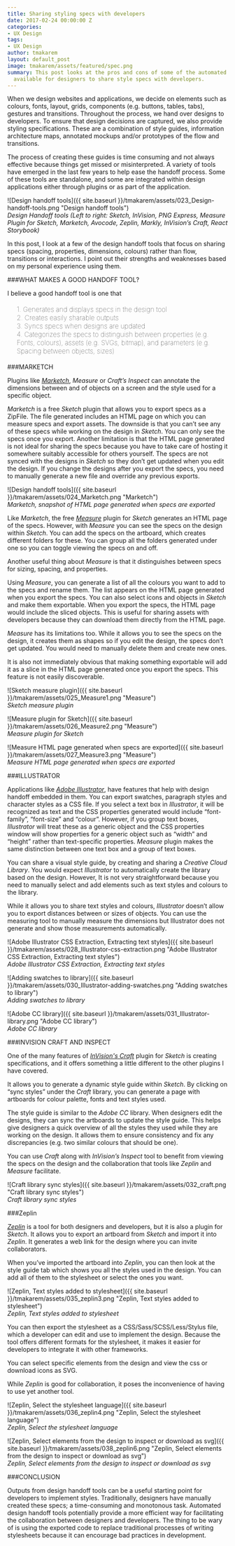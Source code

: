 ```yaml
---
title: Sharing styling specs with developers
date: 2017-02-24 00:00:00 Z
categories:
- UX Design
tags:
- UX Design
author: tmakarem
layout: default_post
image: tmakarem/assets/featured/spec.png
summary: This post looks at the pros and cons of some of the automated handoff tools
  available for designers to share style specs with developers.
---
```


When we design websites and applications, we decide on elements such as colours, fonts, layout, grids, components (e.g. buttons, tables, tabs), gestures and transitions. Throughout the process, we hand over designs to developers. To ensure that design decisions are captured, we also provide styling specifications. These are a combination of style guides, information architecture maps, annotated mockups and/or prototypes of the flow and transitions.

The process of creating these guides is time consuming and not always effective because things get missed or misinterpreted. A variety of tools have emerged in the last few years to help ease the handoff process. Some of these tools are standalone, and some are integrated within design applications either through plugins or as part of the application.

![Design handoff tools]({{ site.baseurl }}/tmakarem/assets/023_Design-handoff-tools.png "Design handoff tools")
<br/>
*Design Handoff tools (Left to right: Sketch, InVision, PNG Express, Measure Plugin for Sketch, Marketch, Avocode, Zeplin, Markly, InVision’s Craft, React Storybook)*

In this post, I look at a few of the design handoff tools that focus on sharing specs (spacing, properties, dimensions, colours) rather than flow, transitions or interactions. I point out their strengths and weaknesses based on my personal experience using them.

###WHAT MAKES A GOOD HANDOFF TOOL?

I believe a good handoff tool is one that

<p style="font-size: 110%; font-weight: 100; margin: 1.2em 1.4em;">
1. Generates and displays specs in the design tool
<br/>
2. Creates easily sharable outputs
<br/>
3. Syncs specs when designs are updated
<br/>
4. Categorizes the specs to distinguish between properties (e.g. Fonts, colours), assets (e.g. SVGs, bitmap), and parameters (e.g. Spacing between objects, sizes)
</p>

###MARKETCH

Plugins like *[Marketch](http://sketchapp.rocks/plugins/marketch/)*, *Measure* or *Craft’s Inspect* can annotate the dimensions between and of objects on a screen and the style used for a specific object.

*Marketch* is a free *Sketch* plugin that allows you to export specs as a ZipFile. The file generated includes an HTML page on which you can measure specs and export assets. The downside is that you can’t see any of these specs while working on the design in *Sketch*. You can only see the specs once you export. Another limitation is that the HTML page generated is not ideal for sharing the specs because you have to take care of hosting it somewhere suitably accessible for others yourself. The specs are not synced with the designs in *Sketch* so they don’t get updated when you edit the design. If you change the designs after you export the specs, you need to manually generate a new file and override any previous exports.

![Design handoff tools]({{ site.baseurl }}/tmakarem/assets/024_Marketch.png "Marketch")
<br/>
*Marketch, snapshot of HTML page generated when specs are exported*

Like *Marketch*, the free *[Measure](https://github.com/utom/sketch-measure)* plugin for *Sketch* generates an HTML page of the specs. However, with *Measure* you can see the specs on the design within *Sketch*. You can add the specs on the artboard, which creates different folders for these. You can group all the folders generated under one so you can toggle viewing the specs on and off.

Another useful thing about *Measure* is that it distinguishes between specs for sizing, spacing, and properties.

Using *Measure*, you can generate a list of all the colours you want to add to the specs and rename them. The list appears on the HTML page generated when you export the specs. You can also select icons and objects in *Sketch* and make them exportable. When you export the specs, the HTML page would include the sliced objects. This is useful for sharing assets with developers because they can download them directly from the HTML page.

*Measure* has its limitations too. While it allows you to see the specs on the design, it creates them as shapes so if you edit the design, the specs don’t get updated. You would need to manually delete them and create new ones.

It is also not immediately obvious that making something exportable will add it as a slice in the HTML page generated once you export the specs. This feature is not easily discoverable.

![Sketch measure plugin]({{ site.baseurl }}/tmakarem/assets/025_Measure1.png "Measure")
<br/>
*Sketch measure plugin*

![Measure plugin for Sketch]({{ site.baseurl }}/tmakarem/assets/026_Measure2.png "Measure")
<br/>
*Measure plugin for Sketch*

![Measure HTML page generated when specs are exported]({{ site.baseurl }}/tmakarem/assets/027_Measure3.png "Measure")
<br/>
*Measure HTML page generated when specs are exported*

###ILLUSTRATOR

Applications like *[Adobe Illustrator](http://www.adobe.com/uk/products/illustrator.html?sdid=JRSIX&mv=search&s_kwcid=AL!3085!3!176179195832!b!!g!!illustrator%20adobe&ef_id=VuFCbQAABM2qoHFs:20170202171549:s)*, have features that help with design handoff embedded in them. You can export swatches, paragraph styles and character styles as a CSS file. If you select a text box in *Illustrator*, it will be recognized as text and the CSS properties generated would include “font-family”, “font-size” and “colour”. However, if you group text boxes, *Illustrator* will treat these as a generic object and the CSS properties window will show properties for a generic object such as “width” and “height” rather than text-specific properties. *Measure* plugin makes the same distinction between one text box and a group of text boxes.

You can share a visual style guide, by creating and sharing a *Creative Cloud Library*. You would expect *Illustrator* to automatically create the library based on the design. However, It is not very straightforward because you need to manually select and add elements such as text styles and colours to the library.  

While it allows you to share text styles and colours, *Illustrator* doesn’t allow you to export distances between or sizes of objects. You can use the measuring tool to manually measure the dimensions but Illustrator does not generate and show those measurements automatically.

![Adobe Illustrator CSS Extraction, Extracting text styles]({{ site.baseurl }}/tmakarem/assets/028_Illustrator-css-extraction.png "Adobe Illustrator CSS Extraction, Extracting text styles")
<br/>
*Adobe Illustrator CSS Extraction, Extracting text styles*

![Adding swatches to library]({{ site.baseurl }}/tmakarem/assets/030_Illustrator-adding-swatches.png "Adding swatches to library")
<br/>
*Adding swatches to library*

![Adobe CC library]({{ site.baseurl }}/tmakarem/assets/031_Illustrator-library.png "Adobe CC library")
<br/>
*Adobe CC library*

###INVISION CRAFT AND INSPECT

One of the many features of *[InVision's Craft](https://www.invisionapp.com/craft)* plugin for *Sketch* is creating specifications, and it offers something a little different to the other plugins I have covered.

It allows you to generate a dynamic style guide within *Sketch*. By clicking on “sync styles” under the *Craft* library, you can generate a page with artboards for colour palette, fonts and text styles used.

The style guide is similar to the *Adobe CC* library. When designers edit the designs, they can sync the artboards to update the style guide. This helps give designers a quick overview of all the styles they used while they are working on the design. It allows them to ensure consistency and fix any discrepancies (e.g. two similar colours that should be one).

You can use *Craft* along with *InVision’s Inspect* tool to benefit from viewing the specs on the design and the collaboration that tools like *Zeplin* and *Measure* facilitate.

![Craft library sync styles]({{ site.baseurl }}/tmakarem/assets/032_craft.png "Craft library sync styles")
<br/>
*Craft library sync styles*

###Zeplin

*[Zeplin](https://zeplin.io/)* is a tool for both designers and developers, but it is also a plugin for *Sketch*. It allows you to export an artboard from *Sketch* and import it into *Zeplin*. It generates a web link for the design where you can invite collaborators.

When you’ve imported the artboard into *Zeplin*, you can then look at the style guide tab which shows you all the styles used in the design. You can add all of them to the stylesheet or select the ones you want.

![Zeplin, Text styles added to stylesheet]({{ site.baseurl }}/tmakarem/assets/035_zeplin3.png "Zeplin, Text styles added to stylesheet")
<br/>
*Zeplin, Text styles added to stylesheet*

You can then export the stylesheet as a CSS/Sass/SCSS/Less/Stylus file, which a developer can edit and use to implement the design. Because the tool offers different formats for the stylesheet, it makes it easier for developers to integrate it with other frameworks.

You can select specific elements from the design and view the css or download icons as SVG.

While *Zeplin* is good for collaboration, it poses the inconvenience of having to use yet another tool.

![Zeplin, Select the stylesheet language]({{ site.baseurl }}/tmakarem/assets/036_zeplin4.png "Zeplin, Select the stylesheet language")
<br/>
*Zeplin, Select the stylesheet language*

![Zeplin, Select elements from the design to inspect or download as svg]({{ site.baseurl }}/tmakarem/assets/038_zeplin6.png "Zeplin, Select elements from the design to inspect or download as svg")
<br/>
*Zeplin, Select elements from the design to inspect or download as svg*

###CONCLUSION

Outputs from design handoff tools can be a useful starting point for developers to implement styles. Traditionally, designers have manually created these specs; a time-consuming and monotonous task. Automated design handoff tools potentially provide a more efficient way for facilitating the collaboration between designers and developers. The thing to be wary of is using the exported code to replace traditional processes of writing stylesheets because it can encourage bad practices in development.
